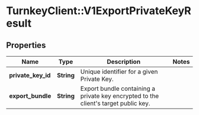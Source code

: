 # TurnkeyClient::V1ExportPrivateKeyResult

## Properties
Name | Type | Description | Notes
------------ | ------------- | ------------- | -------------
**private_key_id** | **String** | Unique identifier for a given Private Key. | 
**export_bundle** | **String** | Export bundle containing a private key encrypted to the client&#x27;s target public key. | 

